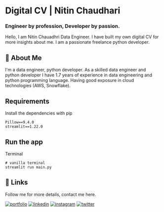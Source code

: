 
# Digital CV | Nitin Chaudhari
### Engineer by profession, Developer by passion.

Hello, I am Nitin Chauadhri Data Engineer. I have built my own digital CV for more insights about me. I am a passionate freelance python developer. 


## 🚀 About Me

I'm a data engineer, python developer.
As a skilled data engineer and python developer I have 1.7 years of experience in data engineering and python programming language. Having good exposure in cloud technologies (AWS, Snowflake).

## Requirements

Install the dependencies with pip
```
Pillow==9.4.0
streamlit==1.22.0
```

## Run the app

Terminal
```
# vanilla terminal
streamlit run main.py
```

## 🔗 Links

Follow me for more details, contact me here.

[![portfolio](https://img.shields.io/badge/my_portfolio-000?style=for-the-badge&logo=ko-fi&logoColor=white)]()
[![linkedin](https://img.shields.io/badge/linkedin-0A66C2?style=for-the-badge&logo=linkedin&logoColor=white)](https://www.linkedin.com/in/nitin-chaudhari/)
[![instagram](https://img.shields.io/badge/Instagram-E4405F?style=for-the-badge&logo=instagram&logoColor=white)](https://www.instagram.com/neeteenchaudhari/)
[![twitter](https://img.shields.io/badge/twitter-1DA1F2?style=for-the-badge&logo=twitter&logoColor=white)](https://twitter.com/chhichhoraaaa)


